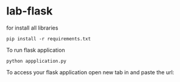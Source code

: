 # lab-flask

<!-- ![image](https://user-images.githubusercontent.com/115451707/196919992-edcfea8b-e3f6-4f35-9398-43be66b5622d.png) -->

for install all libraries
```
pip install -r requirements.txt
```

To run flask application 

```
python appplication.py
```


To access your flask application open new tab in and paste the url:
```

```
